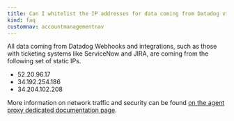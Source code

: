 ```yaml
---
title: Can I whitelist the IP addresses for data coming from Datadog via Webhook and integrations?
kind: faq
customnav: accountmanagementnav
---
```


All data coming from Datadog Webhooks and integrations, such as those with ticketing systems like ServiceNow and JIRA, are coming from the following set of static IPs.
 
* 52.20.96.17
* 34.192.254.186
* 34.204.102.208

More information on network traffic and security can be found [on the agent proxy dedicated documentation page](/agent/proxy).
